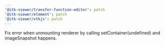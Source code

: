 ```yaml
---
'@itk-viewer/transfer-function-editor': patch
'@itk-viewer/element': patch
'@itk-viewer/vtkjs': patch
---
```


Fix error when unmounting renderer by calling setContainer(undefined) and imageSnapshot happens.
